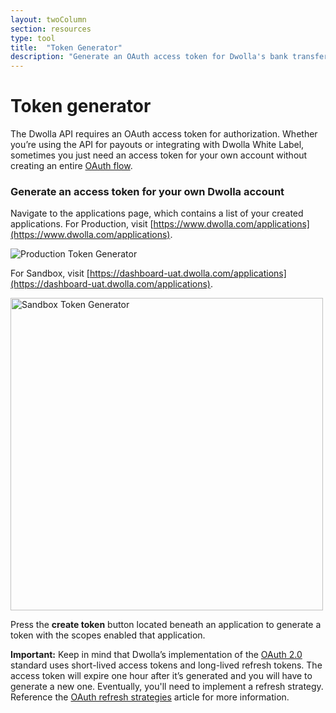 ```yaml
---
layout: twoColumn
section: resources
type: tool
title:  "Token Generator"
description: "Generate an OAuth access token for Dwolla's bank transfer API."
---
```


# Token generator

The Dwolla API requires an OAuth access token for authorization. Whether you’re using the API for payouts or integrating with Dwolla White Label, sometimes you just need an access token for your own account without creating an entire [OAuth flow](https://docsv2.dwolla.com/#request-user-authorization).

### Generate an access token for your own Dwolla account

Navigate to the applications page, which contains a list of your created applications. For Production, visit [https://www.dwolla.com/applications](https://www.dwolla.com/applications).

<img src="/images/token-generator-prod.png" alt="Production Token Generator"/>

For Sandbox, visit [https://dashboard-uat.dwolla.com/applications](https://dashboard-uat.dwolla.com/applications).

<img src="/images/token-generator.png" alt="Sandbox Token Generator" style="width: 500px;"/>

Press the **create token** button located beneath an application to generate a token with the scopes enabled that application. 

**Important:** Keep in mind that Dwolla’s implementation of the [OAuth 2.0](https://tools.ietf.org/html/rfc6749) standard uses short-lived access tokens and long-lived refresh tokens. The access token will expire one hour after it’s generated and you will have to generate a new one. Eventually, you'll need to implement a refresh strategy. Reference the [OAuth refresh strategies](https://developers.dwolla.com/resources/oauth-refresh-strategies.html) article for more information.
